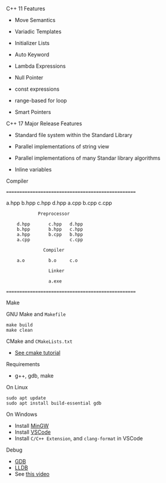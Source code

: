 C++ 11 Features

- Move Semantics

- Variadic Templates

- Initializer Lists

- Auto Keyword

- Lambda Expressions

- Null Pointer

- const expressions

- range-based for loop

- Smart Pointers

C++ 17 Major Release Features
- Standard file system within the Standard Library

- Parallel implementations of string view

- Parallel implementations of many Standar library algorithms 

- Inline variables

Compiler

    =================================================
 a.hpp          b.hpp     c.hpp       d.hpp
        a.cpp       b.cpp       c.cpp

                Preprocessor

        d.hpp       c.hpp   d.hpp
        b.hpp       b.hpp   c.hpp
        a.hpp       b.cpp   b.hpp
        a.cpp               c.cpp

                  Compiler

        a.o         b.o     c.o 

                    Linker

                    a.exe

    =================================================

Make

GNU Make and `Makefile`

```
make build
make clean
```

CMake and `CMakeLists.txt`
- [See cmake tutorial](https://cmake.org/cmake-tutorial/)

Requirements
- g++, gdb, make

On Linux
```
sudo apt update
sudo apt install build-essential gdb
```

On Windows
- Install [MinGW](http://www.mingw.org/)
- Install [VSCode](https://code.visualstudio.com/Download)
- Install `C/C++ Extension`, and  `clang-format` in VSCode

Debug
- [GDB](https://www.gnu.org/software/gdb/)
- [LLDB](https://lldb.llvm.org/)
- See [this video](https://youtu.be/NnVIq_z-AEI)
